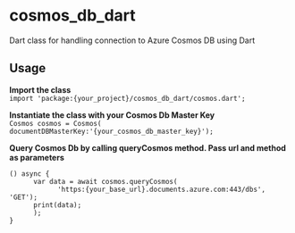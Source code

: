 # cosmos_db_dart
Dart class for handling connection to Azure Cosmos DB using Dart

## Usage  
**Import the class**  
`import 'package:{your_project}/cosmos_db_dart/cosmos.dart';`  

**Instantiate the class with your Cosmos Db Master Key**  
`Cosmos cosmos = Cosmos( documentDBMasterKey:'{your_cosmos_db_master_key}');`  

**Query Cosmos Db by calling queryCosmos method. Pass url and method as parameters**  
```
() async {
      var data = await cosmos.queryCosmos(
            'https:{your_base_url}.documents.azure.com:443/dbs', 'GET');
      print(data);
      );
}
```
